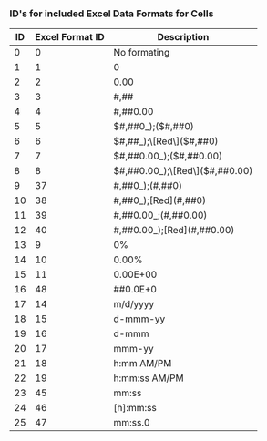 ### ID's for included Excel Data Formats for Cells

|  ID  |  Excel Format ID |          Description          |
|------|------------------|-------------------------------|
|   0  |        0         |  No formating                 |
|   1  |        1         |  0                            |
|   2  |        2         |  0.00                         |
|   3  |        3         |  #,##                         |
|   4  |        4         |  #,##0.00                     |
|   5  |        5         |  $#,##0_);($#,##0)            |
|   6  |        6         |  $#,##_);\[Red\]($#,##0)        |
|   7  |        7         |  $#,##0.00_);($#,##0.00)      |
|   8  |        8         |  $#,##0.00_);\[Red\]($#,##0.00) |
|   9  |       37         |  #,##0_);(#,##0)              |
|  10  |       38         |  #,##0_);\[Red\](#,##0)         |
|  11  |       39         |  #,##0.00_;(#,##0.00)         |
|  12  |       40         |  #,##0.00_);\[Red\](#,##0.00)   |
|  13  |        9         |  0%                           |
|  14  |       10         |  0.00%                        |
|  15  |       11         |  0.00E+00                     |
|  16  |       48         |  ##0.0E+0                     |
|  17  |       14         |  m/d/yyyy                     |
|  18  |       15         |  d-mmm-yy                     |
|  19  |       16         |  d-mmm                        |
|  20  |       17         |  mmm-yy                       |
|  21  |       18         |  h:mm AM/PM                   |
|  22  |       19         |  h:mm:ss AM/PM                |
|  23  |       45         |  mm:ss                        |
|  24  |       46         |  \[h\]:mm:ss                    |
|  25  |       47         |  mm:ss.0                      |
